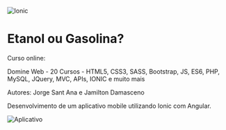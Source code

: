 
![Ionic](slim.png)

# Etanol ou Gasolina?

Curso online:

Domine Web - 20 Cursos - HTML5, CSS3, SASS, Bootstrap, JS, ES6, PHP, MySQL, JQuery, MVC, APIs, IONIC e muito mais

Autores:
Jorge Sant Ana e Jamilton Damasceno

Desenvolvimento de um aplicativo mobile utilizando Ionic com Angular. 

![Aplicativo](slim.png) 
